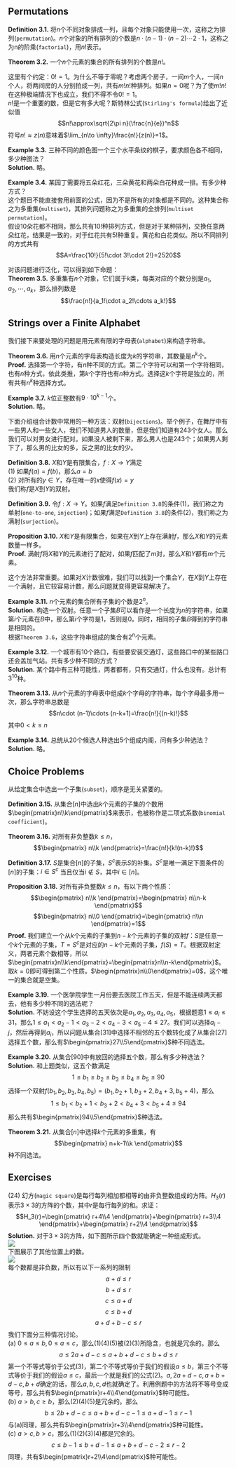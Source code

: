 ## Permutations
**Definition 3.1.** 将$n$个不同对象排成一列，且每个对象只能使用一次，这称之为排列(`permutation`)。$n$个对象的所有排列的个数是$n\cdot(n-1)\cdot(n-2)\cdots 2\cdot 1$，这称之为n的阶乘(`factorial`)，用$n!$表示。

**Theorem 3.2.** 一个$n$个元素的集合的所有排列的个数是$n!$。

这里有个约定：$0!=1$。为什么不等于零呢？考虑两个房子，一间$m$个人，一间$n$个人，将两间房的人分别拍成一列，共有$m!n!$种排列。如果$n=0$呢？为了使$m!n!$在这种极端情况下也成立，我们不得不令$0!=1$。  
$n!$是一个重要的数，但是它有多大呢？斯特林公式(`Stirling's formula`)给出了近似值
$$n!\approx\sqrt{2\pi n}(\frac{n}{e})^n$$
符号$n!\approx z(n)$意味着$\lim_{n\to \infty}\frac{n!}{z(n)}=1$。

**Example 3.3.** 三种不同的颜色图一个三个水平条纹的棋子，要求颜色各不相同，多少种图法？  
**Solution.** 略。

**Example 3.4.** 某园丁需要将五朵红花，三朵黄花和两朵白花种成一排。有多少种方式？  
这个题目不能直接套用前面的公式，因为不是所有的对象都是不同的。这种集合称之为多重集(`multiset`)，其排列问题称之为多重集的全排列(`multiset permutation`)。  
假设10朵花都不相同，那么共有$10!$种排列方式，但是对于某种排列，交换任意两朵红花，结果是一致的，对于红花共有$5!$种重复。黄花和白花类似。所以不同排列的方式共有
$$A=\frac{10!}{5!\cdot 3!\cdot 2!}=2520$$

对该问题进行泛化，可以得到如下命题：  
**Theorem 3.5.** 多重集有$n$个对象，它们属于$k$类，每类对应的个数分别是$a_1,a_2,\cdots,a_k$，那么排列数是
$$\frac{n!}{a_1!\cdot a_2!\cdots a_k!}$$

## Strings over a Finite Alphabet
我们接下来要处理的问题是用元素有限的字母表(`alphabet`)来构造字符串。

**Theorem 3.6.** 用$n$个元素的字母表构造长度为$k$的字符串，其数量是$n^k$个。  
**Proof.** 选择第一个字符，有$n$种不同的方式。第二个字符可以和第一个字符相同，也有$n$种方式，依此类推，第$k$个字符也有$n$种方式。选择这$k$个字符是独立的，所有共有$n^k$种选择方式。

**Example 3.7.** $k$位正整数有$9\cdot 10^{k-1}$个。  
**Solution.** 略。

下面介绍组合计数中常用的一种方法：双射(`bijections`)。举个例子，在舞厅中有一些男人和一些女人，我们不知道男人的数量，但是我们知道有243个女人。那么我们可以对男女进行配对。如果没人被剩下来，那么男人也是243个；如果男人剩下了，那么男的比女的多，反之男的比女的少。

**Definition 3.8.** $X$和$Y$是有限集合，$f:X\to Y$满足  
(1) 如果$f(a)=f(b)$，那么$a=b$  
(2) 对所有的$y\in Y$，存在唯一的$x$使得$f(x)=y$  
我们称$f$是$X$到$Y$的双射。

**Definition 3.9.** 令$f:X\to Y$。如果$f$满足`Definition 3.8`的条件(1)，我们称之为单射(`one-to-one`, `injection`)；如果$f$满足`Definition 3.8`的条件(2)，我们称之为满射(`surjection`)。

**Proposition 3.10.** $X$和$Y$是有限集合，如果在$X$到$Y$上存在满射$f$，那么$X$和$Y$的元素数量一样多。  
**Proof.** 满射$f$将$X$和$Y$的元素进行了配对，如果$f$匹配了$m$对，那么$X$和$Y$都有$m$个元素。

这个方法非常重要。如果对$X$计数很难，我们可以找到一个集合$Y$，在$X$到$Y$上存在一个满射，且它较容易计数，那么问题就变得更容易解决了。

**Example 3.11.** $n$个元素的集合所有子集的个数是$2^n$。  
**Solution.** 构造一个双射。任意一个子集$B$可以看作是一个长度为$n$的字符串，如果第$i$个元素在$B$中，那么第$i$个字符是1，否则是0。同时，相同的子集$B$得到的字符串是相同的。  
根据`Theorem 3.6`，这些字符串组成的集合有$2^n$个元素。

**Example 3.12.** 一个城市有10个路口，有些要安装交通灯，这些路口中的某些路口还会盖加气站。共有多少种不同的方式？  
**Solution.** 某个路中有三种可能性，两者都有，只有交通灯，什么也没有。总计有$3^10$种。

**Theorem 3.13.** 从$n$个元素的字母表中组成$k$个字母的字符串，每个字母最多用一次，那么字符串总数是
$$n\cdot (n-1)\cdots (n-k+1)=\frac{n!}{(n-k)!}$$
其中$0<k\leq n$

**Example 3.14.** 总统从20个候选人种选出5个组成内阁，问有多少种选法？  
**Solution.** 略。

## Choice Problems
从给定集合中选出一个子集(`subset`)，顺序是无关紧要的。

**Definition 3.15.** 从集合$[n]$中选出$k$个元素的子集的个数用$\begin{pmatrix}n\\k\end{pmatrix}$来表示，也被称作是二项式系数(`binomial coefficient`)。

**Theorem 3.16.** 对所有非负整数$k\leq n$，
$$\begin{pmatrix}
n\\k
\end{pmatrix}=\frac{n!}{k!(n-k)!}$$

**Definition 3.17.** $S$是集合$[n]$的子集，$S^c$表示$S$的补集。$S^c$是唯一满足下面条件的$[n]$的子集：$i\in S^c$ 当且仅当$i\not\in S$，其中$i\in [n]$。

**Proposition 3.18.** 对所有非负整数$k\leq n$，有以下两个性质：
$$\begin{pmatrix}
n\\k
\end{pmatrix}=\begin{pmatrix}
n\\n-k
\end{pmatrix}$$
$$\begin{pmatrix}
n\\0
\end{pmatrix}=\begin{pmatrix}
n\\n
\end{pmatrix}=1$$
**Proof.** 我们建立一个从$k$个元素的子集到$n-k$个元素的子集的双射$f$：$S$是任意一个$k$个元素的子集，$T=S^c$是对应的$n-k$个元素的子集，$f(S)=T$。根据双射定义，两者元素个数相等，所以$\begin{pmatrix}n\\k\end{pmatrix}=\begin{pmatrix}n\\n-k\end{pmatrix}$。  
取$k=0$即可得到第二个性质。$\begin{pmatrix}n\\0\end{pmatrix}=0$，这个唯一的集合就是空集。

**Example 3.19.** 一个医学院学生一月份要去医院工作五天，但是不能连续两天都去，他有多少种不同的选法呢？  
**Solution.** 不妨设这个学生选择的五天依次是$a_1,a_2,a_3,a_4,a_5$，根据题意$1\leq a_i\leq 31$，那么$1\leq a_1 <a_2-1<a_3-2<a_4-3<a_5-4\leq 27$。我们可以选择$a_i-j$，然后再得到$a_i$，所以问题从集合$[31]$中选择不相邻的五个数转化成了从集合$[27]$选择五个数，那么有$\begin{pmatrix}27\\5\end{pmatrix}$种不同选法。

**Example 3.20.** 从集合$[90]$中有放回的选择五个数，那么有多少种选法？  
**Solution.** 和上题类似，这五个数满足
$$1\leq b_1\leq b_2\leq b_3\leq b_4\leq b_5\leq 90$$
选择一个双射$f(b_1,b_2,b_3,b_4,b_5)=(b_1,b_2+1,b_3+2,b_4+3,b_5+4)$，那么
$$1\leq b_1< b_2+1< b_3+2< b_4+3< b_5+4\leq 94$$
那么共有$\begin{pmatrix}94\\5\end{pmatrix}$种选法。

**Theorem 3.21.** 从集合$[n]$中选择$k$个元素的多重集，有
$$\begin{pmatrix}
n+k-1\\k
\end{pmatrix}$$
种不同选法。

## Exercises
(24) 幻方(`magic square`)是每行每列相加都相等的由非负整数组成的方阵。$H_3(r)$表示$3\times 3$的方阵的个数，其中$r$是每行每列的和。求证：
$$H_3(r)=\begin{pmatrix}
r+4\\4
\end{pmatrix}+\begin{pmatrix}
r+3\\4
\end{pmatrix}+\begin{pmatrix}
r+2\\4
\end{pmatrix}$$
**Solution.** 对于$3\times 3$的方阵，如下图所示四个数就能确定一种组成形式。  
![](0201.png)  
下图展示了其他位置上的数。  
![](0202.png)  
每个数都是非负数，所以有以下一系列的限制
$$a+d\leq r\tag{1}$$
$$b+d\leq r\tag{2}$$
$$c\leq a+d\tag{3}$$
$$c\leq b+d\tag{4}$$
$$a+d+b-c\leq r\tag{5}$$
我们下面分三种情况讨论。  
(a) $0\leq a\leq b,0\leq a\leq c$，那么$(1)(4)(5)$被$(2)(3)$所隐含，也就是冗余的。那么
$$a\leq 2a+d-c\leq a+b+d-c\leq b+d\leq r$$
第一个不等式等价于公式(3)，第二个不等式等价于我们的假设$a\leq b$，第三个不等式等价于我们的假设$a\leq c$，最后一个就是我们的公式(2)。$a,2a+d-c,a+b+d-c,b+d$确定的话，那么$a,b,c,d$也就确定了。利用例题中的方法将不等号变成等号，那么共有$\begin{pmatrix}r+4\\4\end{pmatrix}$种可能性。  
(b) $a>b,c\geq b$，那么$(2)(4)(5)$是冗余的。那么
$$b\leq 2b+d-c\leq a+b+d-c-1\leq a+d-1\leq r-1$$
与(a)同理，那么共有$\begin{pmatrix}r+3\\4\end{pmatrix}$种可能性。  
(c) $a>c,b>c$，那么$(1)(2)(3)(4)$都是冗余的。
$$c\leq b-1\leq b+d-1\leq a+b+d-c-2\leq r-2$$
同理，共有$\begin{pmatrix}r+2\\4\end{pmatrix}$种可能性。
